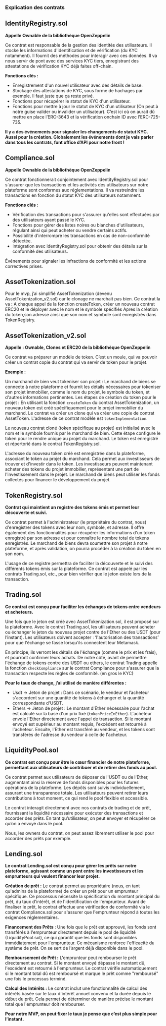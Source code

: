 ### Explication des contrats 


## IdentityRegistry.sol
**Appelle Ownable de la bibliothèque OpenZeppelin**

Ce contrat est responsable de la gestion des identités des utilisateurs. Il stocke les informations d'identification et de vérification (du KYC notamment). Il fournit des méthodes pour interagir avec ces données. Il va nous servir de pont avec des services KYC tiers, enregistrant des attestations de vérification KYC déjà faites off-chain.

**Fonctions clés :**
- Enregistrement d'un nouvel utilisateur avec des détails de base.
- Stockage des attestations de KYC, sous forme de hachages par exemple. Il faut juste que ça reste privé.
- Fonctions pour récupérer le statut de KYC d'un utilisateur.
- Fonctions pour mettre à jour le statut de KYC d'un utilisateur (On peut à notre guise valider ou invalider un utilisateur). C’est ici où on aurait dû mettre en place l’ERC-3643 et la vérification onchain ID avec l’ERC-725-735.

**Il y a des événements pour signaler les changements de statut KYC. Aussi pour la création. Globalement les événements dont je vais parler dans tous les contrats, font office d’API pour notre front !**

## Compliance.sol
**Appelle Ownable de la bibliothèque OpenZeppelin**

Ce contrat fonctionnerait conjointement avec IdentityRegistry.sol pour s'assurer que les transactions et les activités des utilisateurs sur notre plateforme sont conformes aux réglementations. Il va restreindre les transactions en fonction du statut KYC des utilisateurs notamment.

**Fonctions clés :**

- Vérification des transactions pour s'assurer qu'elles sont effectuées par des utilisateurs ayant passé le KYC.
- Fonctions pour gérer des listes noires ou blanches d'utilisateurs, régulant ainsi qui peut acheter ou vendre certains actifs.
- Possibilité d'interrompre les transactions en cas de non-conformité détectée.
- Intégration avec IdentityRegistry.sol pour obtenir des détails sur la conformité des utilisateurs.

Événements pour signaler les infractions de conformité et les actions correctives prises.

## AssetTokenization.sol

Pour le mvp, j’ai simplifié AssetTokenization (devenu AssetTokenization_v2.sol) car le clonage ne marchait pas bien. Ce contrat la va :
A chaque appel de la fonction createToken, créer un nouveau contrat ERC20  et le déployer avec le nom et le symbole spécifiés 
Apres la création du token,son adresse ainsi que son nom et symbole sont enregistrés dans TokenRegistry.


## AssetTokenization_v2.sol
**Appelle : Ownable, Clones et ERC20 de la bibliothèque OpenZeppelin**

Ce contrat va préparer un modèle de token. C’est un moule, qui va pouvoir créer un contrat copie du contrat qui va servir de token pour le projet.

**Exemple :**

Un marchand de bien veut tokeniser son projet : Le marchand de biens se connecte à notre plateforme et fournit les détails nécessaires pour tokeniser son projet immobilier, comme le nom du projet, le symbole du token, et d'autres informations pertinentes. 
Les étapes de création du token pour le projet : En utilisant la fonction `createToken` du contrat AssetTokenization, un nouveau token est créé spécifiquement pour le projet immobilier du marchand. Le contrat va créer un clone qui va créer une copie de contrat AssetToken. L'adresse de ce contrat modèle est `tokenImplementation`.

Le nouveau contrat cloné (token spécifique au projet) est initialisé avec le nom et le symbole fournis par le marchand de bien. Cette étape configure le token pour le rendre unique au projet du marchand. Le token est enregistré et répertorié dans le contrat TokenRegistry.sol.

L'adresse du nouveau token créé est enregistrée dans la plateforme, associant le token au projet du marchand. Cela permet aux investisseurs de trouver et d'investir dans le token. 
Les investisseurs peuvent maintenant acheter des tokens du projet immobilier, représentant une part de l'investissement dans le projet. Le marchand de biens peut utiliser les fonds collectés pour financer le développement du projet.

## TokenRegistry.sol
**Contrat qui maintient un registre des tokens émis et permet leur découverte et suivi.**

Ce contrat permet à l'administrateur (le propriétaire du contrat, nous) d'enregistrer des tokens avec leur nom, symbole, et adresse. Il offre également des fonctionnalités pour récupérer les informations d'un token enregistré par son adresse et pour connaître le nombre total de tokens enregistrés. 
Le marchand de biens devra soumettre son projet à notre plateforme, et après validation, on pourra procéder à la création du token en son nom.

L'usage de ce registre permettra de faciliter la découverte et le suivi des différents tokens émis sur la plateforme. 
Ce contrat est appelé par les contrats Trading.sol, etc., pour bien vérifier que le jeton existe lors de la transaction.

## Trading.sol
**Ce contrat est conçu pour faciliter les échanges de tokens entre vendeurs et acheteurs.**

Une fois que le jeton est créé avec AssetTokenization.sol, il est proposé sur la plateforme.
Avec le contrat Trading.sol, les utilisateurs peuvent acheter ou échanger le jeton du nouveau projet contre de l'Ether ou des USDT (pour l’instant). Les utilisateurs doivent accepter : ‘l'autorisation des transactions’ pour que l'échange se fasse lorsqu’ils connectent leur Metamask.

En principe, ils verront les détails de l'échange (comme le prix et les frais), et pourront confirmer leurs achats. 
De notre côté, avant de permettre l'échange de tokens contre des USDT ou ethers, le contrat Trading appelle la fonction `checkCompliance` sur le contrat Compliance pour s'assurer que la transaction respecte les règles de conformité. (en gros le KYC)

**Pour le taux de change, j’ai utilisé de manière différentes :**

- Usdt -> Jeton de projet : Dans ce scénario, le vendeur et l’acheteur s'accordent sur une quantité de tokens à échanger et la quantité correspondante d'USDT.
- Ethers -> Jeton de projet : Le montant d'Ether nécessaire pour l'achat est calculé sur la base d'un prix fixé (`tokenPriceInEther`). L'acheteur envoie l'Ether directement avec l'appel de transaction. Si le montant envoyé est supérieur au montant requis, l'excédent est retourné à l'acheteur. Ensuite, l'Ether est transféré au vendeur, et les tokens sont transférés de l'adresse du vendeur à celle de l'acheteur.

## LiquidityPool.sol
**Ce contrat est conçu pour être le cœur financier de notre plateforme, permettant aux utilisateurs de contribuer et de retirer des fonds au pool.**

Ce contrat permet aux utilisateurs de déposer de l'USDT ou de l'Ether, augmentant ainsi la réserve de fonds disponibles pour les futures opérations de la plateforme. Les dépôts sont suivis individuellement, assurant une transparence totale. Les utilisateurs peuvent retirer leurs contributions à tout moment, ce qui rend le pool flexible et accessible.

Le contrat interagit directement avec nos contrats de trading et de prêt, fournissant la liquidité nécessaire pour exécuter des transactions et accorder des prêts. 
En tant qu’utilisateur, on peut envoyer et récupérer ce qu’on a envoyé dans le pool.

Nous, les owners du contrat, on peut assez librement utiliser le pool pour accorder des prêts par exemple.

## Lending.sol
**Le contrat Lending.sol est conçu pour gérer les prêts sur notre plateforme, agissant comme un pont entre les investisseurs et les emprunteurs qui veulent financer leur projet.**

**Création de prêt :** Le contrat permet au propriétaire (nous, en tant qu'admins de la plateforme) de créer un prêt pour un emprunteur spécifique. Ce processus nécessite la spécification du montant principal du prêt, du taux d'intérêt, et de l'identification de l'emprunteur. Avant de finaliser le prêt, le contrat effectue une vérification de conformité via le contrat Compliance.sol pour s'assurer que l'emprunteur répond à toutes les exigences réglementaires.

**Financement des Prêts :** Une fois que le prêt est approuvé, les fonds sont transférés à l'emprunteur directement depuis le pool de liquidité (LiquidityPool.sol), ce qui garantit que les fonds sont disponibles immédiatement pour l'emprunteur. Ce mécanisme renforce l'efficacité du système de prêt. On se sert de l’argent déjà disponible dans le pool.

**Remboursement de Prêt :** L'emprunteur peut rembourser le prêt directement au contrat. Si le montant envoyé dépasse le montant dû, l'excédent est retourné à l'emprunteur. Le contrat vérifie automatiquement si le montant total dû est remboursé et marque le prêt comme "remboursé" une fois le processus terminé.

**Calcul des Intérêts :** Le contrat inclut une fonctionnalité de calcul des intérêts basée sur le taux d'intérêt annuel convenu et la durée depuis le début du prêt. Cela permet de déterminer de manière précise le montant total que l'emprunteur doit rembourser.

**Pour notre MVP, on peut fixer le taux je pense que c’est plus simple pour l’instant.**
